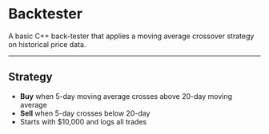# Backtester

A basic C++ back-tester that applies a moving average crossover strategy on historical price data.

---

## Strategy

- **Buy** when 5-day moving average crosses above 20-day moving average
- **Sell** when 5-day crosses below 20-day
- Starts with $10,000 and logs all trades
